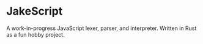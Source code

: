 # JakeScript

A work-in-progress JavaScript lexer, parser, and interpreter. Written in Rust as
a fun hobby project.
